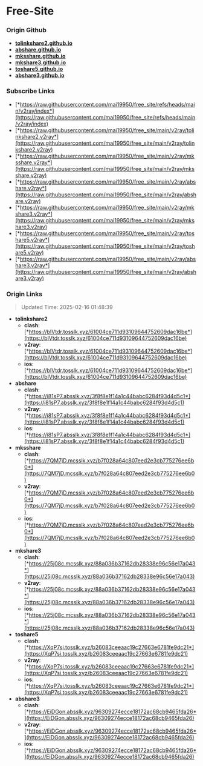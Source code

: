 # Free-Site

### Origin Github

- [**tolinkshare2.github.io**](https://github.com/tolinkshare2/tolinkshare2.github.io)
- [**abshare.github.io**](https://github.com/abshare/abshare.github.io)
- [**mksshare.github.io**](https://github.com/mksshare/mksshare.github.io)
- [**mkshare3.github.io**](https://github.com/mkshare3/mkshare3.github.io)
- [**toshare5.github.io**](https://github.com/toshare5/toshare5.github.io)
- [**abshare3.github.io**](https://github.com/abshare3/abshare3.github.io)

### Subscribe Links

- [*https://raw.githubusercontent.com/mai19950/free_site/refs/heads/main/v2ray/index*](https://raw.githubusercontent.com/mai19950/free_site/refs/heads/main/v2ray/index)
- [*https://raw.githubusercontent.com/mai19950/free_site/main/v2ray/tolinkshare2.v2ray*](https://raw.githubusercontent.com/mai19950/free_site/main/v2ray/tolinkshare2.v2ray)
- [*https://raw.githubusercontent.com/mai19950/free_site/main/v2ray/mksshare.v2ray*](https://raw.githubusercontent.com/mai19950/free_site/main/v2ray/mksshare.v2ray)
- [*https://raw.githubusercontent.com/mai19950/free_site/main/v2ray/abshare.v2ray*](https://raw.githubusercontent.com/mai19950/free_site/main/v2ray/abshare.v2ray)
- [*https://raw.githubusercontent.com/mai19950/free_site/main/v2ray/mkshare3.v2ray*](https://raw.githubusercontent.com/mai19950/free_site/main/v2ray/mkshare3.v2ray)
- [*https://raw.githubusercontent.com/mai19950/free_site/main/v2ray/toshare5.v2ray*](https://raw.githubusercontent.com/mai19950/free_site/main/v2ray/toshare5.v2ray)
- [*https://raw.githubusercontent.com/mai19950/free_site/main/v2ray/abshare3.v2ray*](https://raw.githubusercontent.com/mai19950/free_site/main/v2ray/abshare3.v2ray)

### Origin Links

> Updated Time: 2025-02-16 01:48:39

- **tolinkshare2**
  - **clash**: [*https://bIVtdr.tosslk.xyz/61004ce711d93109644752609dac16be*](https://bIVtdr.tosslk.xyz/61004ce711d93109644752609dac16be)
  - **v2ray**: [*https://bIVtdr.tosslk.xyz/61004ce711d93109644752609dac16be*](https://bIVtdr.tosslk.xyz/61004ce711d93109644752609dac16be)
  - **ios**: [*https://bIVtdr.tosslk.xyz/61004ce711d93109644752609dac16be*](https://bIVtdr.tosslk.xyz/61004ce711d93109644752609dac16be)
- **abshare**
  - **clash**: [*https://i81sP7.absslk.xyz/3f8f8e1f14a1c44babc6284f93d4d5c1*](https://i81sP7.absslk.xyz/3f8f8e1f14a1c44babc6284f93d4d5c1)
  - **v2ray**: [*https://i81sP7.absslk.xyz/3f8f8e1f14a1c44babc6284f93d4d5c1*](https://i81sP7.absslk.xyz/3f8f8e1f14a1c44babc6284f93d4d5c1)
  - **ios**: [*https://i81sP7.absslk.xyz/3f8f8e1f14a1c44babc6284f93d4d5c1*](https://i81sP7.absslk.xyz/3f8f8e1f14a1c44babc6284f93d4d5c1)
- **mksshare**
  - **clash**: [*https://7QM7jD.mcsslk.xyz/b7f028a64c807eed2e3cb775276ee6b0*](https://7QM7jD.mcsslk.xyz/b7f028a64c807eed2e3cb775276ee6b0)
  - **v2ray**: [*https://7QM7jD.mcsslk.xyz/b7f028a64c807eed2e3cb775276ee6b0*](https://7QM7jD.mcsslk.xyz/b7f028a64c807eed2e3cb775276ee6b0)
  - **ios**: [*https://7QM7jD.mcsslk.xyz/b7f028a64c807eed2e3cb775276ee6b0*](https://7QM7jD.mcsslk.xyz/b7f028a64c807eed2e3cb775276ee6b0)
- **mkshare3**
  - **clash**: [*https://25j08c.mcsslk.xyz/88a036b37162db28338e96c56e17a043*](https://25j08c.mcsslk.xyz/88a036b37162db28338e96c56e17a043)
  - **v2ray**: [*https://25j08c.mcsslk.xyz/88a036b37162db28338e96c56e17a043*](https://25j08c.mcsslk.xyz/88a036b37162db28338e96c56e17a043)
  - **ios**: [*https://25j08c.mcsslk.xyz/88a036b37162db28338e96c56e17a043*](https://25j08c.mcsslk.xyz/88a036b37162db28338e96c56e17a043)
- **toshare5**
  - **clash**: [*https://XqP7si.tosslk.xyz/b26083ceeaac19c27663e6781fe9dc21*](https://XqP7si.tosslk.xyz/b26083ceeaac19c27663e6781fe9dc21)
  - **v2ray**: [*https://XqP7si.tosslk.xyz/b26083ceeaac19c27663e6781fe9dc21*](https://XqP7si.tosslk.xyz/b26083ceeaac19c27663e6781fe9dc21)
  - **ios**: [*https://XqP7si.tosslk.xyz/b26083ceeaac19c27663e6781fe9dc21*](https://XqP7si.tosslk.xyz/b26083ceeaac19c27663e6781fe9dc21)
- **abshare3**
  - **clash**: [*https://EiDGon.absslk.xyz/96309274ecce18172ac68cb9465fda26*](https://EiDGon.absslk.xyz/96309274ecce18172ac68cb9465fda26)
  - **v2ray**: [*https://EiDGon.absslk.xyz/96309274ecce18172ac68cb9465fda26*](https://EiDGon.absslk.xyz/96309274ecce18172ac68cb9465fda26)
  - **ios**: [*https://EiDGon.absslk.xyz/96309274ecce18172ac68cb9465fda26*](https://EiDGon.absslk.xyz/96309274ecce18172ac68cb9465fda26)
